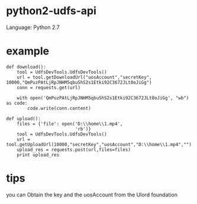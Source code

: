 # python2-udfs-api

 Language: Python 2.7
 
# example

    def download():
        tool = UdfsDevTools.UdfsDevTools()
        url = tool.getDownloadUrl("uosAccount","secretKey", 10000,"QmPuzPAtLjRpJNHM5qbuShS2s1Etki92C3672JLt8oJiGg")
        conn = requests.get(url)

        with open('QmPuzPAtLjRpJNHM5qbuShS2s1Etki92C3672JLt8oJiGg', "wb") as code:
            code.write(conn.content)

    def upload():
        files = {'file': open('D:\\home\\1.mp4',
                              'rb')}
        tool = UdfsDevTools.UdfsDevTools()
        url = tool.getUploadUrl(10000,"secretKey","uosAccount","D:\\home\\1.mp4","")
        upload_res = requests.post(url,files=files)
        print upload_res
 
 # tips
   you can Obtain the key and the uosAccount from the Ulord foundation 
